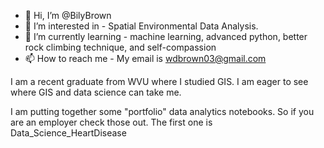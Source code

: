- 👋 Hi, I’m @BilyBrown
- 👀 I’m interested in - Spatial Environmental Data Analysis.
- 🌱 I’m currently learning - machine learning, advanced python, better rock climbing technique, and self-compassion
- 📫 How to reach me - My email is wdbrown03@gmail.com

I am a recent graduate from WVU where I studied GIS. I am eager to see where GIS and data science can take me.

I am putting together some "portfolio" data analytics notebooks. So if you are an employer check those out. The first one is Data_Science_HeartDisease
